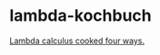 # lambda-kochbuch

[Lambda calculus cooked four ways.](http://foswiki.cs.uu.nl/foswiki/pub/USCS/InterestingPapers/AugustsonLambdaCalculus.pdf)


